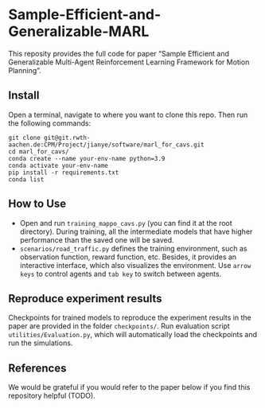 # Sample-Efficient-and-Generalizable-MARL
This reposity provides the full code for paper “Sample Efficient and Generalizable Multi-Agent Reinforcement
Learning Framework for Motion Planning”.
## Install
Open a terminal, navigate to where you want to clone this repo. Then run the following commands:
```
git clone git@git.rwth-aachen.de:CPM/Project/jianye/software/marl_for_cavs.git
cd marl_for_cavs/
conda create --name your-env-name python=3.9
conda activate your-env-name
pip install -r requirements.txt
conda list
```

## How to Use
- Open and run `training_mappo_cavs.py` (you can find it at the root directory). During training, all the intermediate models that have higher performance than the saved one will be saved.
- `scenarios/road_traffic.py` defines the training environment, such as observation function, reward function, etc. Besides, it provides an interactive interface, which also visualizes the environment. Use `arrow keys` to control agents and `tab key` to switch between agents.

## Reproduce experiment results
Checkpoints for trained models to reproduce the experiment results in the paper are provided in the folder `checkpoints/`. Run evaluation script `utilities/Evaluation.py`, which will automatically load the checkpoints and run the simulations.

## References
We would be grateful if you would refer to the paper below if you find this repository helpful (TODO).
